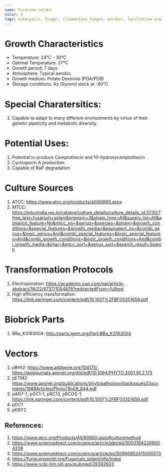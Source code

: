 ```yaml
---
name: Fusarium solani
color: 3
tags: eukaryotic, fungal, filamentous fungus, aerobic, facultative-anaerobic
---
```

# Growth Characteristics
* Temperature: 24°C - 30°C
* Optimal Temperature: 27°C
* Growth period: 7 days
* Atmosphere: Typical aerobic
* Growth medium: Potato Dextrose (PDA/PDB)
* Storage conditions: As Glycerol stock at -80°C

# Special Charatersitics: 
1. Capable to adapt to many different environments by virtue of their genetic plasticity and metabolic diversity.

# Potential Uses:
1. Potential to produce Camptothecin and 10-hydroxycamptothecin
2. Cyclosporin A production
3. Capable of BaP degradation

# Culture Sources
1. ATCC: https://www.atcc.org/products/all/60860.aspx
2. MTCC: https://mtccindia.res.in/catalog/culture_details/culture_details_id:3730/?free_text=fusarium+solani&orgnism=3&strain_type=All&supply_list=All&advance_feature=No&mtcc_no=&genus=&species=&strain=&growth_conditions=&special_features=&growth_media=&equivalent_no=&combi_genus=&logic_genus=And&combi_special_features=&logic_special_features=And&combi_growth_conditions=&logic_growth_conditions=And&combi_growth_media=&char=&mtcc_sort=&genus_sort=&search_result=Search

# Transformation Protocols
1. Electroporation: https://academic.oup.com/nar/article-abstract/18/22/6737/1054876?redirectedFrom=fulltext
2. High efficiency transformation: https://link.springer.com/content/pdf/10.1007%2FBF00351656.pdf

# Biobrick Parts
1. BBa_K3163004: http://parts.igem.org/Part:BBa_K3163004

# Vectors
1. pBHt2: https://www.addgene.org/104175/, https://apsjournals.apsnet.org/doi/pdf/10.1094/PHYTO.2001.91.2.173
2. pETM2: https://www.apsnet.org/publications/phytopathology/backissues/Documents/1989Articles/Phyto79n08_844.pdf
3. pAN7-1, pGC1-1, pRC13, pRCOS-1: https://link.springer.com/content/pdf/10.1007%2FBF00351656.pdf  
4. pDC1
5. pKBY2

## References:
1. https://www.atcc.org/Products/All/60860.aspx#culturemethod
2. https://www.sciencedirect.com/science/article/abs/pii/S0031942209004208
3. https://www.sciencedirect.com/science/article/pii/S0960852415000073
4. https://fungi.ensembl.org/Fusarium_solani/Info/Index
5. https://www.ncbi.nlm.nih.gov/pubmed/29392603
